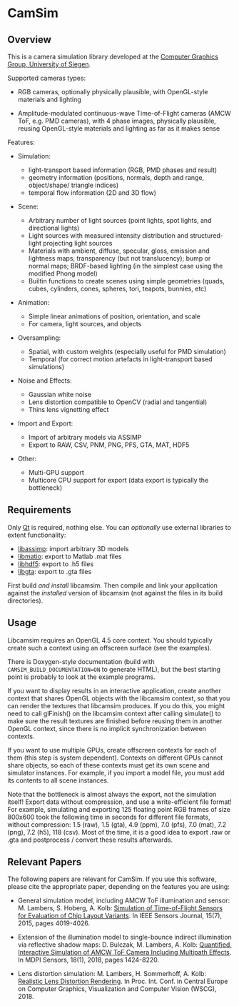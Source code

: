 # CamSim

## Overview

This is a camera simulation library developed at the 
[Computer Graphics Group, University of Siegen](http://www.cg.informatik.uni-siegen.de).

Supported cameras types:

- RGB cameras, optionally physically plausible, with OpenGL-style materials and
  lighting

- Amplitude-modulated continuous-wave Time-of-Flight cameras (AMCW ToF, e.g. PMD cameras),
  with 4 phase images, physically plausible, reusing OpenGL-style materials and lighting
  as far as it makes sense

Features:

- Simulation:
  - light-transport based information (RGB, PMD phases and result)
  - geometry information (positions, normals, depth and range, object/shape/
    triangle indices)
  - temporal flow information (2D and 3D flow)

- Scene:
  - Arbitrary number of light sources (point lights, spot lights, and
    directional lights)
  - Light sources with measured intensity distribution and structured-light
    projecting light sources
  - Materials with ambient, diffuse, specular, gloss, emission and lightness maps;
    transparency (but not translucency); bump or normal maps; BRDF-based lighting
    (in the simplest case using the modified Phong model)
  - Builtin functions to create scenes using simple geometries (quads, cubes,
    cylinders, cones, spheres, tori, teapots, bunnies, etc)

- Animation:
  - Simple linear animations of position, orientation, and scale
  - For camera, light sources, and objects

- Oversampling:
  - Spatial, with custom weights (especially useful for PMD simulation)
  - Temporal (for correct motion artefacts in light-transport based
    simulations)

- Noise and Effects:
  - Gaussian white noise
  - Lens distortion compatible to OpenCV (radial and tangential)
  - Thins lens vignetting effect

- Import and Export:
  - Import of arbitrary models via ASSIMP
  - Export to RAW, CSV, PNM, PNG, PFS, GTA, MAT, HDF5

- Other:
  - Multi-GPU support
  - Multicore CPU support for export (data export is typically the bottleneck)


## Requirements

Only [Qt](https://www.qt.io/) is required, nothing else. You can *optionally*
use external libraries to extent functionality:

- [libassimp](http://www.assimp.org/): import arbitrary 3D models
- [libmatio](https://sourceforge.net/projects/matio/): export to Matlab .mat files
- [libhdf5](https://support.hdfgroup.org/HDF5/): export to .h5 files
- [libgta](https://marlam.de/gta/): export to .gta files

First build *and install* libcamsim. Then compile and link your application
against the *installed* version of libcamsim (not against the files in its
build directories).


## Usage

Libcamsim requires an OpenGL 4.5 core context. You should typically create
such a context using an offscreen surface (see the examples).

There is Doxygen-style documentation (build with `CAMSIM_BUILD_DOCUMENTATION=ON`
to generate HTML), but the best starting point is probably to look at the
example programs.

If you want to display results in an interactive application, create another
context that shares OpenGL objects with the libcamsim context, so that you can
render the textures that libcamsim produces. If you do this, you might need to
call glFinish() on the libcamsim context after calling simulate() to make sure
the result textures are finished before reusing them in another OpenGL
context, since there is no implicit synchronization between contexts.

If you want to use multiple GPUs, create offscreen contexts for each of them
(this step is system dependent). Contexts on different GPUs cannot share
objects, so each of these contexts must get its own scene and simulator
instances. For example, if you import a model file, you must add its contents
to all scene instances.

Note that the bottleneck is almost always the export, not the simulation
itself! Export data without compression, and use a write-efficient file
format! For example, simulating and exporting 125 floating point RGB frames of
size 800x600 took the following time in seconds for different file formats,
without compression: 1.5 (raw), 1.5 (gta), 4.9 (ppm), 7.0 (pfs), 7.0 (mat),
7.2 (png), 7.2 (h5), 118 (csv). Most of the time, it is a good idea to export
.raw or .gta and postprocess / convert these results afterwards.


## Relevant Papers

The following papers are relevant for CamSim. If you use this software, please
cite the appropriate paper, depending on the features you are using:

- General simulation model, including AMCW ToF illumination and sensor:
  M. Lambers, S. Hoberg, A. Kolb:
  [Simulation of Time-of-Flight Sensors for Evaluation of Chip Layout Variants](http://ieeexplore.ieee.org/xpl/articleDetails.jsp?reload=true&arnumber=7054461).
  In IEEE Sensors Journal, 15(7), 2015, pages 4019-4026.

- Extension of the illumination model to single-bounce indirect illumination via
  reflective shadow maps:
  D. Bulczak, M. Lambers, A. Kolb:
  [Quantified, Interactive Simulation of AMCW ToF Camera Including Multipath Effects](http://doi.org/10.3390/s18010013).
  In MDPI Sensors, 18(1), 2018, pages 1424-8220.

- Lens distortion simulation:
  M. Lambers, H. Sommerhoff, A. Kolb: [Realistic Lens Distortion Rendering](http://wscg.zcu.cz/wscg2018/2018-WSCG-Papers-Separated.html).
  In Proc. Int. Conf. in Central Europe on Computer Graphics, Visualization and
  Computer Vision (WSCG), 2018.
